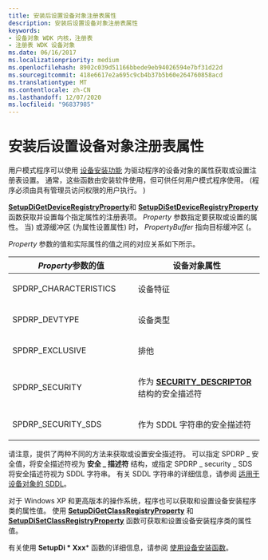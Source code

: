 ```yaml
---
title: 安装后设置设备对象注册表属性
description: 安装后设置设备对象注册表属性
keywords:
- 设备对象 WDK 内核，注册表
- 注册表 WDK 设备对象
ms.date: 06/16/2017
ms.localizationpriority: medium
ms.openlocfilehash: 8902c039d51166bbede9eb94026594e7bf31d22d
ms.sourcegitcommit: 418e6617e2a695c9cb4b37b5b60e264760858acd
ms.translationtype: MT
ms.contentlocale: zh-CN
ms.lasthandoff: 12/07/2020
ms.locfileid: "96837985"
---
```

# <a name="setting-device-object-registry-properties-after-installation"></a>安装后设置设备对象注册表属性





用户模式程序可以使用 [设备安装功能](/previous-versions/ff541299(v=vs.85)) 为驱动程序的设备对象的属性获取或设置注册表设置。 通常，这些函数由安装软件使用，但可供任何用户模式程序使用。  (程序必须由具有管理员访问权限的用户执行。 ) 

[**SetupDiGetDeviceRegistryProperty**](/windows/win32/api/setupapi/nf-setupapi-setupdigetdeviceregistrypropertya)和 [**SetupDiSetDeviceRegistryProperty**](/windows/win32/api/setupapi/nf-setupapi-setupdisetdeviceregistrypropertya)函数获取并设置每个指定属性的注册表项。 *Property* 参数指定要获取或设置的属性。 当) 或源缓冲区 (为属性设置属性) 时， *PropertyBuffer* 指向目标缓冲区 (。

*Property* 参数的值和实际属性的值之间的对应关系如下所示。

<table>
<colgroup>
<col width="50%" />
<col width="50%" />
</colgroup>
<thead>
<tr class="header">
<th><em>Property</em>参数的值</th>
<th>设备对象属性</th>
</tr>
</thead>
<tbody>
<tr class="odd">
<td><p>SPDRP_CHARACTERISTICS</p></td>
<td><p>设备特征</p></td>
</tr>
<tr class="even">
<td><p>SPDRP_DEVTYPE</p></td>
<td><p>设备类型</p></td>
</tr>
<tr class="odd">
<td><p>SPDRP_EXCLUSIVE</p></td>
<td><p>排他</p></td>
</tr>
<tr class="even">
<td><p>SPDRP_SECURITY</p></td>
<td><p>作为 <a href="/windows-hardware/drivers/ddi/ntifs/ns-ntifs-_security_descriptor" data-raw-source="[&lt;strong&gt;SECURITY_DESCRIPTOR&lt;/strong&gt;](/windows-hardware/drivers/ddi/ntifs/ns-ntifs-_security_descriptor)"><strong>SECURITY_DESCRIPTOR</strong></a> 结构的安全描述符</p></td>
</tr>
<tr class="odd">
<td><p>SPDRP_SECURITY_SDS</p></td>
<td><p>作为 SDDL 字符串的安全描述符</p></td>
</tr>
</tbody>
</table>

 

请注意，提供了两种不同的方法来获取或设置安全描述符。 可以指定 SPDRP \_ 安全值，将安全描述符视为 **安全 \_ 描述符** 结构，或指定 SPDRP \_ security \_ SDS 将安全描述符视为 SDDL 字符串。 有关 SDDL 字符串的详细信息，请参阅 [适用于设备对象的 SDDL](sddl-for-device-objects.md)。

对于 Windows XP 和更高版本的操作系统，程序也可以获取和设置设备安装程序类的属性值。 使用 [**SetupDiGetClassRegistryProperty**](/windows/win32/api/setupapi/nf-setupapi-setupdigetclassregistrypropertya) 和 [**SetupDiSetClassRegistryProperty**](/windows/win32/api/setupapi/nf-setupapi-setupdisetclassregistrypropertya) 函数可获取和设置设备安装程序类的属性值。

有关使用 **SetupDi * Xxx*** 函数的详细信息，请参阅 [使用设备安装函数](../install/using-device-installation-functions.md)。

